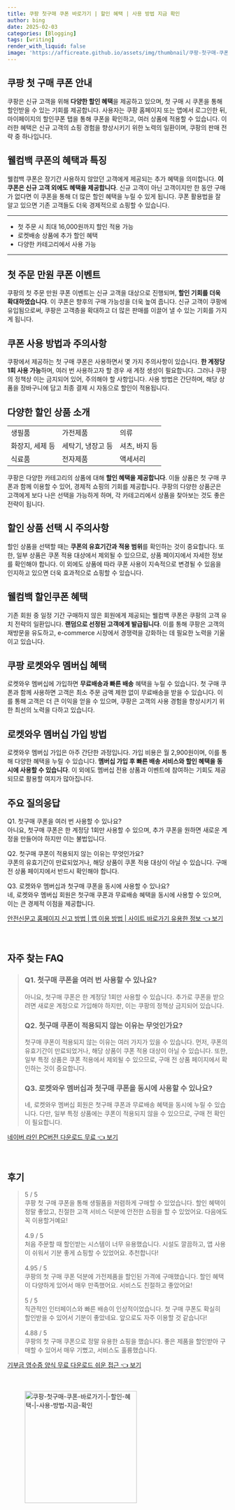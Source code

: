 ```yaml
---
title: 쿠팡 첫구매 쿠폰 바로가기 | 할인 혜택 | 사용 방법 지금 확인
author: bing
date: 2025-02-03
categories: [Blogging]
tags: [writing]
render_with_liquid: false
image: 'https://afficreate.github.io/assets/img/thumbnail/쿠팡-첫구매-쿠폰-바로가기-|-할인-혜택-|-사용-방법-지금-확인.webp'
---
```



<h2 id='쿠팡_첫구매_쿠폰_안내'>쿠팡 첫 구매 쿠폰 안내</h2>

<p>쿠팡은 신규 고객을 위해 <b>다양한 할인 혜택</b>을 제공하고 있으며, 첫 구매 시 쿠폰을 통해 할인받을 수 있는 기회를 제공합니다. 사용자는 쿠팡 홈페이지 또는 앱에서 로그인한 뒤, 마이페이지의 할인쿠폰 탭을 통해 쿠폰을 확인하고, 여러 상품에 적용할 수 있습니다. 이러한 혜택은 신규 고객의 쇼핑 경험을 향상시키기 위한 노력의 일환이며, 쿠팡의 판매 전략 중 하나입니다.</p>

<h2 id='웰컴백_쿠폰의_혜택과_특징'>웰컴백 쿠폰의 혜택과 특징</h2>

<p>웰컴백 쿠폰은 장기간 사용하지 않았던 고객에게 제공되는 추가 혜택을 의미합니다. <b>이 쿠폰은 신규 고객 외에도 혜택을 제공합니다</b>. 신규 고객이 아닌 고객이지만 한 동안 구매가 없다면 이 쿠폰을 통해 더 많은 할인 혜택을 누릴 수 있게 됩니다. 쿠폰 활용법을 잘 알고 있으면 기존 고객들도 더욱 경제적으로 쇼핑할 수 있습니다.</p>

<hr />

<ul>
    <li>첫 주문 시 최대 16,000원까지 할인 적용 가능</li>
    <li>로켓배송 상품에 추가 할인 혜택</li>
    <li>다양한 카테고리에서 사용 가능</li>
</ul>

<hr />

<h2 id='첫_주문_만원_쿠폰_이벤트'>첫 주문 만원 쿠폰 이벤트</h2>

<p>쿠팡의 첫 주문 만원 쿠폰 이벤트는 신규 고객을 대상으로 진행되며, <b>할인 기회를 더욱 확대하였습니다</b>. 이 쿠폰은 향후의 구매 가능성을 더욱 높여 줍니다. 신규 고객이 쿠팡에 유입됨으로써, 쿠팡은 고객층을 확대하고 더 많은 판매를 이끌어 낼 수 있는 기회를 가지게 됩니다.</p>

<h2 id='쿠폰_사용_방법과_주의사항'>쿠폰 사용 방법과 주의사항</h2>

<p>쿠팡에서 제공하는 첫 구매 쿠폰은 사용하면서 몇 가지 주의사항이 있습니다. <b>한 계정당 1회 사용 가능</b>하며, 여러 번 사용하고자 할 경우 새 계정 생성이 필요합니다. 그러나 쿠팡의 정책상 이는 금지되어 있어, 주의해야 할 사항입니다. 사용 방법은 간단하며, 해당 상품을 장바구니에 담고 최종 결제 시 자동으로 할인이 적용됩니다.</p>

<h2 id='다양한_할인_상품_소개'>다양한 할인 상품 소개</h2>

<table>
    <tr>
        <td>생필품</td>
        <td>가전제품</td>
        <td>의류</td>
    </tr>
    <tr>
        <td>화장지, 세제 등</td>
        <td>세탁기, 냉장고 등</td>
        <td>셔츠, 바지 등</td>
    </tr>
    <tr>
        <td>식료품</td>
        <td>전자제품</td>
        <td>액세서리</td>
    </tr>
</table>

<p>쿠팡은 다양한 카테고리의 상품에 대해 <b>할인 혜택을 제공합니다</b>. 이들 상품은 첫 구매 쿠폰과 함께 이용할 수 있어, 경제적 쇼핑의 기회를 제공합니다. 쿠팡의 다양한 상품군은 고객에게 보다 나은 선택을 가능하게 하며, 각 카테고리에서 상품을 찾아보는 것도 좋은 전략이 됩니다.</p>

<h2 id='할인_상품_선택_시_주의사항'>할인 상품 선택 시 주의사항</h2>

<p>할인 상품을 선택할 때는 <b>쿠폰의 유효기간과 적용 범위</b>를 확인하는 것이 중요합니다. 또한, 일부 상품은 쿠폰 적용 대상에서 제외될 수 있으므로, 상품 페이지에서 자세한 정보를 확인해야 합니다. 이 외에도 상품에 따라 쿠폰 사용이 지속적으로 변경될 수 있음을 인지하고 있으면 더욱 효과적으로 쇼핑할 수 있습니다.</p>

<h2 id='웰컴백_할인쿠폰_혜택'>웰컴백 할인쿠폰 혜택</h2>

<p>기존 회원 중 일정 기간 구매하지 않은 회원에게 제공되는 웰컴백 쿠폰은 쿠팡의 고객 유치 전략의 일환입니다. <b>랜덤으로 선정된 고객에게 발급됩니다</b>. 이를 통해 쿠팡은 고객의 재방문을 유도하고, e-commerce 시장에서 경쟁력을 강화하는 데 필요한 노력을 기울이고 있습니다.</p>

<h2 id='쿠팡_로켓와우_멤버십_혜택'>쿠팡 로켓와우 멤버십 혜택</h2>

<p>로켓와우 멤버십에 가입하면 <b>무료배송과 빠른 배송</b> 혜택을 누릴 수 있습니다. 첫 구매 쿠폰과 함께 사용하면 고객은 최소 주문 금액 제한 없이 무료배송을 받을 수 있습니다. 이를 통해 고객은 더 큰 이익을 얻을 수 있으며, 쿠팡은 고객의 사용 경험을 향상시키기 위한 최선의 노력을 다하고 있습니다.</p>

<h2 id='로켓와우_멤버십_가입_방법'>로켓와우 멤버십 가입 방법</h2>

<p>로켓와우 멤버십 가입은 아주 간단한 과정입니다. 가입 비용은 월 2,900원이며, 이를 통해 다양한 혜택을 누릴 수 있습니다. <b>멤버십 가입 후 빠른 배송 서비스와 할인 혜택을 동시에 사용할 수 있습니다</b>. 이 외에도 멤버십 전용 상품과 이벤트에 참여하는 기회도 제공되므로 활용할 여지가 많아집니다.</p>

<h2 id='주요_질의응답'>주요 질의응답</h2>

<p>Q1. 첫구매 쿠폰을 여러 번 사용할 수 있나요? <br>아니요, 첫구매 쿠폰은 한 계정당 1회만 사용할 수 있으며, 추가 쿠폰을 원하면 새로운 계정을 만들어야 하지만 이는 불법입니다.</p>

<p>Q2. 첫구매 쿠폰이 적용되지 않는 이유는 무엇인가요? <br>쿠폰의 유효기간이 만료되었거나, 해당 상품이 쿠폰 적용 대상이 아닐 수 있습니다. 구매 전 상품 페이지에서 반드시 확인해야 합니다.</p>

<p>Q3. 로켓와우 멤버십과 첫구매 쿠폰을 동시에 사용할 수 있나요? <br>네, 로켓와우 멤버십 회원은 첫구매 쿠폰과 무료배송 혜택을 동시에 사용할 수 있으며, 이는 큰 경제적 이점을 제공합니다.</p>


<p><a class="click-button" title="안전신문고 홈페이지 신고 방법 | 앱 이용 방법 | 사이트 바로가기 유용한 정보" href="https://afficreate.github.io/posts/%EC%95%88%EC%A0%84%EC%8B%A0%EB%AC%B8%EA%B3%A0-%ED%99%88%ED%8E%98%EC%9D%B4%EC%A7%80-%EC%8B%A0%EA%B3%A0-%EB%B0%A9%EB%B2%95-%EC%95%B1-%EC%9D%B4%EC%9A%A9-%EB%B0%A9%EB%B2%95-%EC%82%AC%EC%9D%B4%ED%8A%B8-%EB%B0%94%EB%A1%9C%EA%B0%80%EA%B8%B0-%EC%9C%A0%EC%9A%A9%ED%95%9C-%EC%A0%95%EB%B3%B4/" rel="dofollow">안전신문고 홈페이지 신고 방법 | 앱 이용 방법 | 사이트 바로가기 유용한 정보 👈 보기</a></p><br>
<h2 id='자주_찾는_FAQ'>자주 찾는 FAQ</h2>
<div itemscope="" itemtype="https://schema.org/FAQPage"> 
<blockquote> 
<div itemscope="" itemprop="mainEntity" itemtype="https://schema.org/Question"> 
<h3 itemprop="name">Q1. 첫구매 쿠폰을 여러 번 사용할 수 있나요?</h3> 
<div itemscope="" itemprop="acceptedAnswer" itemtype="https://schema.org/Answer"> 
<span itemprop="text"> 
<p>아니요, 첫구매 쿠폰은 한 계정당 1회만 사용할 수 있습니다. 추가로 쿠폰을 받으려면 새로운 계정으로 가입해야 하지만, 이는 쿠팡의 정책상 금지되어 있습니다.</p> 
</span> 
</div> 
</div> 
<div itemscope="" itemprop="mainEntity" itemtype="https://schema.org/Question"> 
<h3 itemprop="name">Q2. 첫구매 쿠폰이 적용되지 않는 이유는 무엇인가요?</h3> 
<div itemscope="" itemprop="acceptedAnswer" itemtype="https://schema.org/Answer"> 
<span itemprop="text"> 
<p>첫구매 쿠폰이 적용되지 않는 이유는 여러 가지가 있을 수 있습니다. 먼저, 쿠폰의 유효기간이 만료되었거나, 해당 상품이 쿠폰 적용 대상이 아닐 수 있습니다. 또한, 일부 특정 상품은 쿠폰 적용에서 제외될 수 있으므로, 구매 전 상품 페이지에서 확인하는 것이 중요합니다.</p> 
</span> 
</div> 
</div> 
<div itemscope="" itemprop="mainEntity" itemtype="https://schema.org/Question"> 
<h3 itemprop="name">Q3. 로켓와우 멤버십과 첫구매 쿠폰을 동시에 사용할 수 있나요?</h3> 
<div itemscope="" itemprop="acceptedAnswer" itemtype="https://schema.org/Answer"> 
<span itemprop="text"> 
<p>네, 로켓와우 멤버십 회원은 첫구매 쿠폰과 무료배송 혜택을 동시에 누릴 수 있습니다. 다만, 일부 특정 상품에는 쿠폰이 적용되지 않을 수 있으므로, 구매 전 확인이 필요합니다.</p> 
</span> 
</div> 
</div> 
</blockquote> 
</div>
<p><a class="click-button" title="네이버 라인 PC버전 다운로드 무료" href="https://afficreate.github.io/posts/%EB%84%A4%EC%9D%B4%EB%B2%84-%EB%9D%BC%EC%9D%B8-PC%EB%B2%84%EC%A0%84-%EB%8B%A4%EC%9A%B4%EB%A1%9C%EB%93%9C-%EB%AC%B4%EB%A3%8C/" rel="dofollow">네이버 라인 PC버전 다운로드 무료 👈 보기</a></p><br>
<h2 id='후기'>후기</h2>
<div itemscope itemtype="https://schema.org/Product">
  <blockquote>
  <div itemprop="review" itemscope itemtype="https://schema.org/Review">
      <div itemprop="reviewRating" itemscope itemtype="https://schema.org/Rating"> <span itemprop="ratingValue">5</span> / <span itemprop="bestRating">5</span> </div>
      <span itemprop="reviewBody">쿠팡 첫 구매 쿠폰을 통해 생필품을 저렴하게 구매할 수 있었습니다. 할인 혜택이 정말 좋았고, 친절한 고객 서비스 덕분에 안전한 쇼핑을 할 수 있었어요. 다음에도 꼭 이용할거예요!</span>
  </div>
  <br>
  <div itemprop="review" itemscope itemtype="https://schema.org/Review">
      <div itemprop="reviewRating" itemscope itemtype="https://schema.org/Rating"> <span itemprop="ratingValue">4.9</span> / <span itemprop="bestRating">5</span> </div>
      <span itemprop="reviewBody">처음 주문할 때 할인받는 시스템이 너무 유용했습니다. 시설도 깔끔하고, 앱 사용이 쉬워서 기분 좋게 쇼핑할 수 있었어요. 추천합니다!</span>
  </div>
  <br>
  <div itemprop="review" itemscope itemtype="https://schema.org/Review">
      <div itemprop="reviewRating" itemscope itemtype="https://schema.org/Rating"> <span itemprop="ratingValue">4.95</span> / <span itemprop="bestRating">5</span> </div>
      <span itemprop="reviewBody">쿠팡의 첫 구매 쿠폰 덕분에 가전제품을 할인된 가격에 구매했습니다. 할인 혜택이 다양하게 있어서 매우 만족했어요. 서비스도 친절하고 좋았어요!</span>
  </div>
  <br>
  <div itemprop="review" itemscope itemtype="https://schema.org/Review">
      <div itemprop="reviewRating" itemscope itemtype="https://schema.org/Rating"> <span itemprop="ratingValue">5</span> / <span itemprop="bestRating">5</span> </div>
      <span itemprop="reviewBody">직관적인 인터페이스와 빠른 배송이 인상적이었습니다. 첫 구매 쿠폰도 확실히 할인받을 수 있어서 기분이 좋았네요. 앞으로도 자주 이용할 것 같습니다!</span>
  </div>
  <br>
  <div itemprop="review" itemscope itemtype="https://schema.org/Review">
      <div itemprop="reviewRating" itemscope itemtype="https://schema.org/Rating"> <span itemprop="ratingValue">4.88</span> / <span itemprop="bestRating">5</span> </div>
      <span itemprop="reviewBody">쿠팡의 첫 구매 쿠폰으로 정말 유용한 쇼핑을 했습니다. 좋은 제품을 할인받아 구매할 수 있어서 매우 기뻤고, 서비스도 훌륭했습니다.</span>
  </div>
  </blockquote>
</div>
<p><a class="click-button" title="기부금 영수증 양식 무료 다운로드 쉬운 접근" href="https://afficreate.github.io/posts/%EA%B8%B0%EB%B6%80%EA%B8%88-%EC%98%81%EC%88%98%EC%A6%9D-%EC%96%91%EC%8B%9D-%EB%AC%B4%EB%A3%8C-%EB%8B%A4%EC%9A%B4%EB%A1%9C%EB%93%9C-%EC%89%AC%EC%9A%B4-%EC%A0%91%EA%B7%BC/" rel="dofollow">기부금 영수증 양식 무료 다운로드 쉬운 접근 👈 보기</a></p><br>
<figure class="image"><img src="https://afficreate.github.io/assets/img/thumbnail/쿠팡-첫구매-쿠폰-바로가기-|-할인-혜택-|-사용-방법-지금-확인.webp" alt="쿠팡-첫구매-쿠폰-바로가기-|-할인-혜택-|-사용-방법-지금-확인" width="256" height="256"></figure>